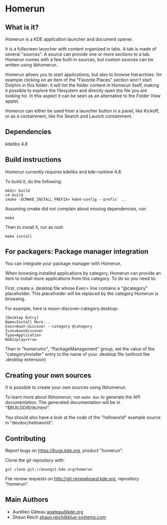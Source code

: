 # Homerun

## What is it?

Homerun is a KDE application launcher and document opener.

It is a fullscreen launcher with content organized in tabs. A tab is made of
several "sources". A source can provide one or more sections to a tab. Homerun
comes with a few built-in sources, but custom sources can be written using
libhomerun.

Homerun allows you to start applications, but also to browse hierarchies: for
example clicking on an item of the "Favorite Places" section won't start
Dolphin in this folder: it will list the folder content in Homerun itself,
making it possible to explore the filesystem and directly open the file you are
looking for. In this aspect it can be seen as an alternative to the Folder View
applet.

Homerun can either be used from a launcher button in a panel, like Kickoff, or
as a containment, like the Search and Launch containment.

## Dependencies

kdelibs 4.8

## Build instructions

Homerun currently requires kdelibs and kde-runtime 4.8.

To build it, do the following:

    mkdir build
    cd build
    cmake -DCMAKE_INSTALL_PREFIX=`kde4-config --prefix` ..

Assuming cmake did not complain about missing dependencies, run:

    make

Then to install it, run as root:

    make install

## For packagers: Package manager integration

You can integrate your package manager with Homerun.

When browsing installed applications by category, Homerun can provide an item to
install more applications from this category. To do so you need to:

First, create a .desktop file whose Exec= line contains a "@category" placeholder.
This placeholder will be replaced by the category Homerun is browsing.

For example, here is muon-discover-category.desktop:

    [Desktop Entry]
    Name=Install More...
    Exec=muon-discover --category @category
    Icon=muondiscover
    Type=Application
    NoDisplay=true

Then in "homerunrc", "PackageManagement" group, set the value of the
"categoryInstaller" entry to the name of your .desktop file (without the
.desktop extension)

## Creating your own sources

It is possible to create your own sources using libhomerun.

To learn more about libhomerun, run `make dox` to generate the API
documentation. The generated documentation will be in "$BUILDDIR/lib/html".

You should also have a look at the code of the "helloworld" example source in
"devdoc/helloworld".

## Contributing

Report bugs on <https://bugs.kde.org>, product "homerun".

Clone the git repository with:

    git clone git://anongit.kde.org/homerun

File review requests on <http://git.reviewboard.kde.org>, repository "homerun".

## Main Authors

- Aurélien Gâteau <agateau@kde.org>
- Shaun Reich <shaun.reich@blue-systems.com>
